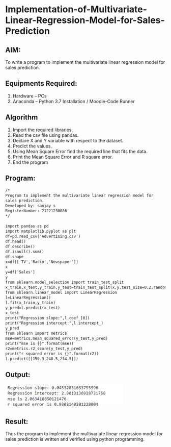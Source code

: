 # Implementation-of-Multivariate-Linear-Regression-Model-for-Sales-Prediction

## AIM:
To write a program to implement the multivariate linear regression model for sales prediction.

## Equipments Required:
1. Hardware – PCs
2. Anaconda – Python 3.7 Installation / Moodle-Code Runner

## Algorithm
1. Import the required libraries.
2. Read the csv file using pandas.
3. Declare X and Y variable with respect to the dataset.
4. Predict the values.
5. Using Mean Square Error find the required line that fits the data.
6. Print the Mean Square Error and R square error.
7. End the program

## Program:
```
/*
Program to implement the multivariate linear regression model for sales prediction.
Developed by: sanjay s
RegisterNumber: 21221230086 
*/

import pandas as pd
import matplotlib.pyplot as plt
df=pd.read_csv('Advertising.csv')
df.head()
df.describe()
df.isnull().sum()
df.shape
x=df[['TV','Radio','Newspaper']]
x
y=df['Sales']
y
from sklearn.model_selection import train_test_split
x_train,x_test,y_train,y_test=train_test_split(x,y,test_size=0.2,random_state=101)
from sklearn.linear_model import LinearRegression
l=LinearRegression()
l.fit(x_train,y_train)
y_pred=l.predict(x_test)
x_test
print("Regression slope:",l.coef_[0])
print("Regression intercept:",l.intercept_)
y_pred
from sklearn import metrics
mse=metrics.mean_squared_error(y_test,y_pred)
print("mse is {}".format(mse))
r2=metrics.r2_score(y_test,y_pred)
print("r squared error is {}".format(r2))
l.predict([[150.3,240.5,234.5]])

```

## Output:
![github](img1.png)


## Result:
Thus the program to implement the multivariate linear regression model for sales prediction is written and verified using python programming.
